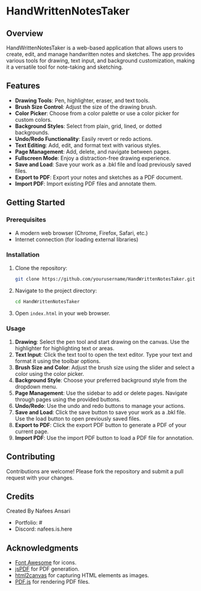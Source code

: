 # HandWrittenNotesTaker

## Overview
HandWrittenNotesTaker is a web-based application that allows users to create, edit, and manage handwritten notes and sketches. The app provides various tools for drawing, text input, and background customization, making it a versatile tool for note-taking and sketching.

## Features
- **Drawing Tools**: Pen, highlighter, eraser, and text tools.
- **Brush Size Control**: Adjust the size of the drawing brush.
- **Color Picker**: Choose from a color palette or use a color picker for custom colors.
- **Background Styles**: Select from plain, grid, lined, or dotted backgrounds.
- **Undo/Redo Functionality**: Easily revert or redo actions.
- **Text Editing**: Add, edit, and format text with various styles.
- **Page Management**: Add, delete, and navigate between pages.
- **Fullscreen Mode**: Enjoy a distraction-free drawing experience.
- **Save and Load**: Save your work as a .bkl file and load previously saved files.
- **Export to PDF**: Export your notes and sketches as a PDF document.
- **Import PDF**: Import existing PDF files and annotate them.

## Getting Started

### Prerequisites
- A modern web browser (Chrome, Firefox, Safari, etc.)
- Internet connection (for loading external libraries)

### Installation
1. Clone the repository:
   ```bash
   git clone https://github.com/yourusername/HandWrittenNotesTaker.git
   ```
2. Navigate to the project directory:
   ```bash
   cd HandWrittenNotesTaker
   ```
3. Open `index.html` in your web browser.

### Usage
1. **Drawing**: Select the pen tool and start drawing on the canvas. Use the highlighter for highlighting text or areas.
2. **Text Input**: Click the text tool to open the text editor. Type your text and format it using the toolbar options.
3. **Brush Size and Color**: Adjust the brush size using the slider and select a color using the color picker.
4. **Background Style**: Choose your preferred background style from the dropdown menu.
5. **Page Management**: Use the sidebar to add or delete pages. Navigate through pages using the provided buttons.
6. **Undo/Redo**: Use the undo and redo buttons to manage your actions.
7. **Save and Load**: Click the save button to save your work as a .bkl file. Use the load button to open previously saved files.
8. **Export to PDF**: Click the export PDF button to generate a PDF of your current page.
9. **Import PDF**: Use the import PDF button to load a PDF file for annotation.

## Contributing
Contributions are welcome! Please fork the repository and submit a pull request with your changes.
## Credits
Created By Nafees Ansari
- Portfolio: #
- Discord: nafees.is.here

## Acknowledgments
- [Font Awesome](https://fontawesome.com/) for icons.
- [jsPDF](https://github.com/parallax/jsPDF) for PDF generation.
- [html2canvas](https://html2canvas.hertzen.com/) for capturing HTML elements as images.
- [PDF.js](https://mozilla.github.io/pdf.js/) for rendering PDF files. 
